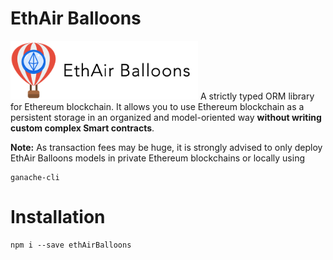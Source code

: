 # EthAir Balloons
<img src="logo_official.png" width="300">
A strictly typed ORM library for Ethereum blockchain.
It allows you to use Ethereum blockchain as a persistent storage in an organized and model-oriented way <strong>without writing custom complex Smart contracts</strong>.

<strong>Note:</strong> As transaction fees may be huge, it is strongly advised to only deploy EthAir Balloons models in private Ethereum blockchains or locally using
~~~~
ganache-cli 
~~~~

# Installation
```
npm i --save ethAirBalloons
```